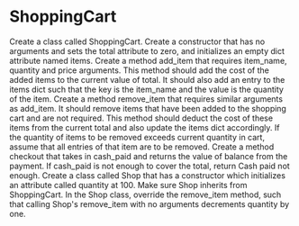 # ShoppingCart
Create a class called ShoppingCart.  Create a constructor that has no arguments and sets the total attribute to zero, and initializes an empty dict attribute named items.  Create a method add_item that requires item_name, quantity and price arguments. This method should add the cost of the added items to the current value of total. It should also add an entry to the items dict such that the key is the item_name and the value is the quantity of the item.  Create a method remove_item that requires similar arguments as add_item. It should remove items that have been added to the shopping cart and are not required. This method should deduct the cost of these items from the current total and also update the items dict accordingly. If the quantity of items to be removed exceeds current quantity in cart, assume that all entries of that item are to be removed.  Create a method checkout that takes in cash_paid and returns the value of balance from the payment. If cash_paid is not enough to cover the total, return Cash paid not enough.  Create a class called Shop that has a constructor which initializes an attribute called quantity at 100.  Make sure Shop inherits from ShoppingCart.  In the Shop class, override the remove_item method, such that calling Shop's remove_item with no arguments decrements quantity by one.
